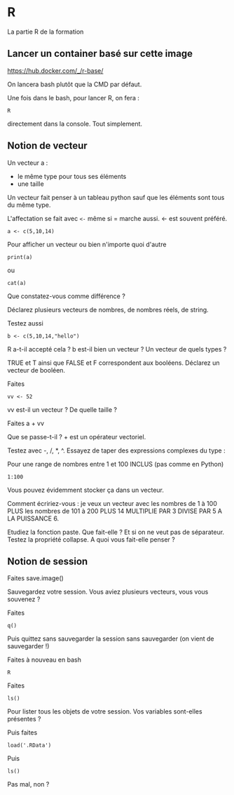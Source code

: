 # R
La partie R de la formation

## Lancer un container basé sur cette image

https://hub.docker.com/_/r-base/

On lancera bash plutôt que la CMD par défaut.

Une fois dans le bash, pour lancer R, on fera :

    R

directement dans la console. Tout simplement.

## Notion de vecteur

Un vecteur a :

- le même type pour tous ses éléments
- une taille

Un vecteur fait penser à un tableau python sauf que les éléments sont tous du même type.

L'affectation se fait avec `<-` même si = marche aussi. <- est souvent préféré.

    a <- c(5,10,14)

Pour afficher un vecteur ou bien n'importe quoi d'autre

    print(a)

ou

    cat(a)

Que constatez-vous comme différence ?

Déclarez plusieurs vecteurs de nombres, de nombres réels, de string.

Testez aussi 

    b <- c(5,10,14,"hello")

R a-t-il accepté cela ? b est-il bien un vecteur ? Un vecteur de quels types ?

TRUE et T ainsi que FALSE et F correspondent aux booléens. Déclarez un vecteur de booléen.

Faites

    vv <- 52

vv est-il un vecteur ? De quelle taille ?

Faites a + vv

Que se passe-t-il ? + est un opérateur vectoriel.

Testez avec -, /, *, ^. Essayez de taper des expressions complexes du type :

Pour une range de nombres entre 1 et 100 INCLUS (pas comme en Python)

    1:100

Vous pouvez évidemment stocker ça dans un vecteur.

Comment écririez-vous : je veux un vecteur avec les nombres de 1 à 100 PLUS les nombres de 101 à 200 PLUS 14 MULTIPLIE PAR 3 DIVISE PAR 5 A LA PUISSANCE 6.

Etudiez la fonction paste. Que fait-elle ? Et si on ne veut pas de séparateur. Testez la propriété collapse. A quoi vous fait-elle penser ?

## Notion de session

Faites
    save.image()

Sauvegardez votre session. Vous aviez plusieurs vecteurs, vous vous souvenez ?

Faites

    q()

Puis quittez sans sauvegarder la session sans sauvegarder (on vient de sauvegarder !)

Faites à nouveau en bash

    R

Faites

    ls()

Pour lister tous les objets de votre session. Vos variables sont-elles présentes ?

Puis faites

    load('.RData')

Puis

    ls()

Pas mal, non ?